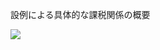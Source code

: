 設例による具体的な課税関係の概要

![](https://www.nta.go.jp/tmp/2d9e38a5-be88-4db4-9c63-10dd5b642742/images/d2258fd3f6372df82701ae7d4bca3d570cfffd748b999cb9049d7678b1ee8346.jpg)